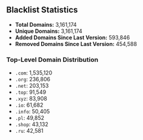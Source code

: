 ## Blacklist Statistics

- **Total Domains:** 3,161,174
- **Unique Domains:** 3,161,174
- **Added Domains Since Last Version:** 593,846
- **Removed Domains Since Last Version:** 454,588

### Top-Level Domain Distribution

-  `.com`: 1,535,120
-  `.org`: 236,806
-  `.net`: 203,153
-  `.top`: 91,549
-  `.xyz`: 83,908
-  `.io`: 61,682
-  `.info`: 50,405
-  `.pl`: 49,852
-  `.shop`: 43,132
-  `.ru`: 42,581
